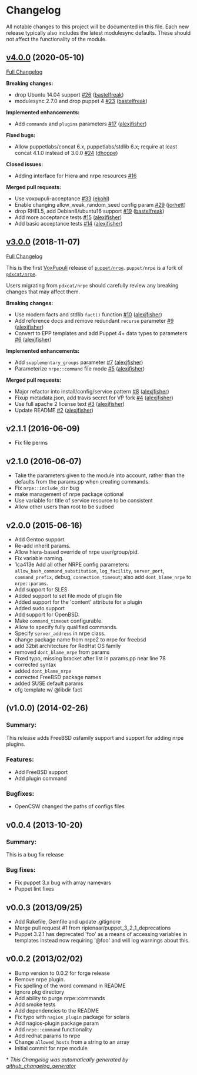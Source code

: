 # Changelog

All notable changes to this project will be documented in this file.
Each new release typically also includes the latest modulesync defaults.
These should not affect the functionality of the module.

## [v4.0.0](https://github.com/voxpupuli/puppet-nrpe/tree/v4.0.0) (2020-05-10)

[Full Changelog](https://github.com/voxpupuli/puppet-nrpe/compare/v3.0.0...v4.0.0)

**Breaking changes:**

- drop Ubuntu 14.04 support [\#26](https://github.com/voxpupuli/puppet-nrpe/pull/26) ([bastelfreak](https://github.com/bastelfreak))
- modulesync 2.7.0 and drop puppet 4 [\#23](https://github.com/voxpupuli/puppet-nrpe/pull/23) ([bastelfreak](https://github.com/bastelfreak))

**Implemented enhancements:**

- Add `commands` and `plugins` parameters [\#17](https://github.com/voxpupuli/puppet-nrpe/pull/17) ([alexjfisher](https://github.com/alexjfisher))

**Fixed bugs:**

- Allow puppetlabs/concat 6.x, puppetlabs/stdlib 6.x; require at least concat 4.1.0 instead of 3.0.0 [\#24](https://github.com/voxpupuli/puppet-nrpe/pull/24) ([dhoppe](https://github.com/dhoppe))

**Closed issues:**

- Adding interface for Hiera and nrpe resources [\#16](https://github.com/voxpupuli/puppet-nrpe/issues/16)

**Merged pull requests:**

- Use voxpupuli-acceptance [\#33](https://github.com/voxpupuli/puppet-nrpe/pull/33) ([ekohl](https://github.com/ekohl))
- Enable changing allow\_weak\_random\_seed config param [\#29](https://github.com/voxpupuli/puppet-nrpe/pull/29) ([jorhett](https://github.com/jorhett))
- drop RHEL5, add Debian8/ubuntu16 support [\#19](https://github.com/voxpupuli/puppet-nrpe/pull/19) ([bastelfreak](https://github.com/bastelfreak))
- Add more acceptance tests [\#15](https://github.com/voxpupuli/puppet-nrpe/pull/15) ([alexjfisher](https://github.com/alexjfisher))
- Add basic acceptance tests [\#14](https://github.com/voxpupuli/puppet-nrpe/pull/14) ([alexjfisher](https://github.com/alexjfisher))

## [v3.0.0](https://github.com/voxpupuli/puppet-nrpe/tree/v3.0.0) (2018-11-07)

[Full Changelog](https://github.com/voxpupuli/puppet-nrpe/compare/v2.1.1...v3.0.0)

This is the first [VoxPupuli](https://voxpupuli.org) release of [`puppet/nrpe`](https://forge.puppet.com/pupppet/nrpe).  `puppet/nrpe` is a fork of [`pdxcat/nrpe`](https://forge.puppet.com/pdxcat/nrpe).

Users migrating from `pdxcat/nrpe` should carefully review any breaking changes that may affect them.


**Breaking changes:**

- Use modern facts and stdlib `fact()` function [\#10](https://github.com/voxpupuli/puppet-nrpe/pull/10) ([alexjfisher](https://github.com/alexjfisher))
- Add reference docs and remove redundant `recurse` parameter [\#9](https://github.com/voxpupuli/puppet-nrpe/pull/9) ([alexjfisher](https://github.com/alexjfisher))
- Convert to EPP templates and add Puppet 4+ data types to parameters [\#6](https://github.com/voxpupuli/puppet-nrpe/pull/6) ([alexjfisher](https://github.com/alexjfisher))

**Implemented enhancements:**

- Add `supplementary_groups` parameter [\#7](https://github.com/voxpupuli/puppet-nrpe/pull/7) ([alexjfisher](https://github.com/alexjfisher))
- Parameterize `nrpe::command` file mode [\#5](https://github.com/voxpupuli/puppet-nrpe/pull/5) ([alexjfisher](https://github.com/alexjfisher))

**Merged pull requests:**

- Major refactor into install/config/service pattern [\#8](https://github.com/voxpupuli/puppet-nrpe/pull/8) ([alexjfisher](https://github.com/alexjfisher))
- Fixup metadata.json, add travis secret for VP fork [\#4](https://github.com/voxpupuli/puppet-nrpe/pull/4) ([alexjfisher](https://github.com/alexjfisher))
- Use full apache 2 license text [\#3](https://github.com/voxpupuli/puppet-nrpe/pull/3) ([alexjfisher](https://github.com/alexjfisher))
- Update README [\#2](https://github.com/voxpupuli/puppet-nrpe/pull/2) ([alexjfisher](https://github.com/alexjfisher))

## v2.1.1 (2016-06-09)

* Fix file perms

## v2.1.0 (2016-06-07)

* Take the parameters given to the module into account, rather than the defaults from the params.pp when creating commands.
* Fix `nrpe::include_dir` bug
* make management of nrpe package optional
* Use variable for title of service resource to be consistent
* Allow other users than root to be sudoed

## v2.0.0 (2015-06-16)

* Add Gentoo support.
* Re-add inherit params.
* Allow hiera-based override of nrpe user/group/pid.
* Fix variable naming.
* 1ca413e Add all other NRPE config parameters: `allow_bash_command_substitution`, `log_facility`, `server_port`, `command_prefix`, debug, `connection_timeout`; also add `dont_blame_nrpe` to `nrpe::params`.
* Add support for SLES
* Added support to set file mode of plugin file
* Added support for the 'content' attribute for a plugin
* Added sudo support
* Add support for OpenBSD.
* Make `command_timeout` configurable.
* Allow to specify fully qualified commands.
* Specify `server_address` in nrpe class.
* change package name from nrpe2 to nrpe for freebsd
* add 32bit architecture for RedHat OS family
* removed `dont_blame_nrpe` from params
* Fixed typo, missing bracket after list in params.pp near line 78
* corrected syntax
* added `dont_blame_nrpe`
* corrected FreeBSD package names
* added SUSE default params
* cfg template w/ @libdir fact

## (v1.0.0) (2014-02-26)

### Summary:

This release adds FreeBSD osfamily support and support
for adding nrpe plugins.

### Features:

* Add FreeBSD support
* Add plugin command

### Bugfixes:

* OpenCSW changed the paths of configs files

## v0.0.4 (2013-10-20)

### Summary:

This is a bug fix release

### Bug fixes:

* Fix puppet 3.x bug with array namevars
* Puppet lint fixes

## v0.0.3 (2013/09/25)

* Add Rakefile, Gemfile and update .gitignore
* Merge pull request #1 from ripienaar/puppet\_3\_2\_1\_deprecations
* Puppet 3.2.1 has deprecated 'foo' as a means of accessing variables in templates instead now requiring '@foo' and will log warnings about this.

## v0.0.2 (2013/02/02)

* Bump version to 0.0.2 for forge release
* Remove nrpe plugin.
* Fix spelling of the word command in README
* Ignore pkg directory
* Add ability to purge nrpe::commands
* Add smoke tests
* Add dependencies to the README
* Fix typo with `nagios_plugin` package for solaris
* Add nagios-plugin package param
* Add `nrpe::command` functionality
* Add redhat params to nrpe
* Change `allowed_hosts` from a string to an array
* Initial commit for nrpe module


\* *This Changelog was automatically generated by [github_changelog_generator](https://github.com/github-changelog-generator/github-changelog-generator)*
